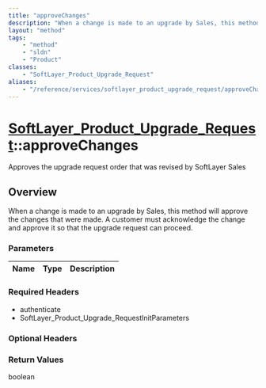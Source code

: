 ```yaml
---
title: "approveChanges"
description: "When a change is made to an upgrade by Sales, this method will approve the changes that were made. A customer must ackno... "
layout: "method"
tags:
    - "method"
    - "sldn"
    - "Product"
classes:
    - "SoftLayer_Product_Upgrade_Request"
aliases:
    - "/reference/services/softlayer_product_upgrade_request/approveChanges"
---
```

# [SoftLayer_Product_Upgrade_Request](/reference/services/SoftLayer_Product_Upgrade_Request)::approveChanges

Approves the upgrade request order that was revised by SoftLayer Sales


## Overview 
When a change is made to an upgrade by Sales, this method will approve the changes that were made. A customer must acknowledge the change and approve it so that the upgrade request can proceed. 

### Parameters 
|Name | Type | Description |
| --- | --- | --- |


### Required Headers
* authenticate
* SoftLayer_Product_Upgrade_RequestInitParameters

### Optional Headers

### Return Values
boolean

